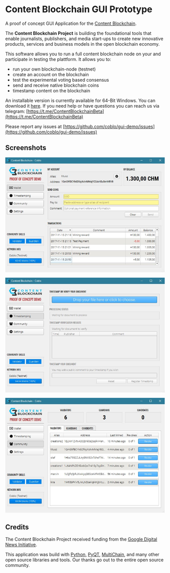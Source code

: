 # Content Blockchain GUI Prototype

A proof of concept GUI Application for the 
[Content Blockchain](https://content-blockchain.org).

The **Content Blockchain Project** is building the foundational tools that 
enable journalists, publishers, and media start-ups to create new innovative 
products, services and business models in the open blockchain economy.

This software allows you to run a full content blockchain node on your and 
participate in testing the plattform. It allows you to:

- run your own blockchain-node (testnet)
- create an account on the blockchain
- test the experimental voting based consensus
- send and receive native blockchain coins
- timestamp content on the blockchain

An installable version is currently available for 64-Bit Windows.
You can download it [here](https://github.com/coblo/gui-demo/releases/download/v0.2.0/Coblo-0.2.0-win.msi).
If you need help or have questions you can reach us via telegram:
[https://t.me/ContentBlockchainBeta](https://t.me/ContentBlockchainBeta)

Please report any issues at [https://github.com/coblo/gui-demo/issues](https://github.com/coblo/gui-demo/issues)

## Screenshots

![Alt text](docs/screenshot_wallet.jpg?raw=true "Content Blockchain Wallet Screenshot")

![Alt text](docs/screenshot_timestamp.jpg?raw=true "Content Blockchain Timestamp Screenshot")

![Alt text](docs/screenshot_community.jpg?raw=true "Content Blockchain Community Screenshot")

## Credits

The Content Blockchain Project received funding from the 
[Google Digital News Initiative](https://digitalnewsinitiative.com/dni-projects/content-blockchain-project/).

This application was build with [Python](https://www.python.org/), 
[PyQT](https://riverbankcomputing.com/software/pyqt/intro),
[MultiChain](https://www.multichain.com/), and many other open source libraries and tools.
Our thanks go out to the entire open source community.
